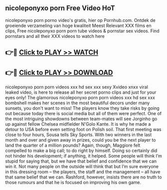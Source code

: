 ## nicoleponyxo porn Free Video HoT 

nicoleponyxo porn porno video's gratis, hier op Pornhub.com. Ontdek de groeiende verzameling van hoge kwaliteit Meest Relevant XXX films en clips,
Free nicoleponyxo porn porn tube videos & pornstar sex videos. Find pornstars and all their XXX videos to watch here


## 👉🔴 [Click to PLAY >> WATCH](http://us.freeplayer.one?title=nicoleponyxo_porn&ref=16D)

## 👉🔴 [Click to PLAY >> DOWNLOAD](http://us.freeplayer.one?title=nicoleponyxo_porn&ref=16D)


nicoleponyxo porn porn videos xxx hd sex xxx sexy Xvideo xnxx viral leaked video, is here to release all her secret porno clips and just for your eyes only! The glamorous nicoleponyxo porn porn videos xxx hd sex xxx bombshell makes her scenes in the most beautiful decors under many sunsets, you don't want to miss! The players know they take risks by going out because today there is social media but all of them were perfect. One of the most intriguing showdowns between team-mates will see Jorginho go up against fellow Chelsea midfielder N'Golo Kante. It is why he made a detour to USA before even setting foot on Polish soil. That first meeting was close to four hours, Sousa tells Sky Sports. With two winners in the last month and over and given away in prizes, could you be the next player to land the quarter of a million pounds? Again, though, Maggiore felt compelled to make a big call; to do right by himself. Doing so certainly did not hinder his development; if anything, it helped. Some people will think I’m stupid for saying that, but we have that belief and confidence that we can win it. Not many people on the outside will think that but I’m sure everyone in this dressing room – the players, the staff and the management – all have that same belief that we can. Rashford, however, insists there are no truth to those rumours and that he is focused on improving his own game.